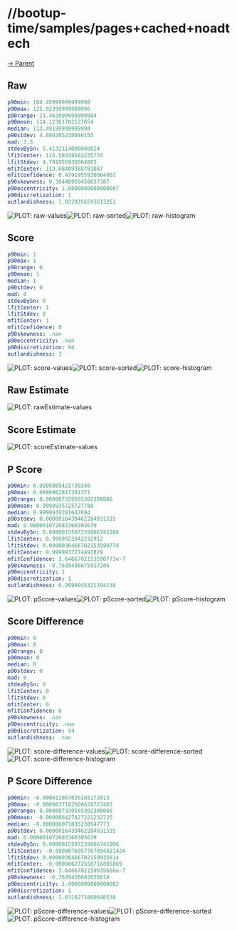 
# //bootup-time/samples/pages+cached+noadtech

[→ Parent](../..)


## Raw


```yaml
p90min: 104.45999999999998
p90max: 125.92399999999996
p90range: 21.463999999999984
p90mean: 114.12361702127654
median: 113.49199999999998
p90stdev: 4.880205230046155
mad: 3.5
stdevBySn: 5.4132114000000024
lfitCenter: 114.58338582235734
lfitStdev: 4.791955930064803
mfitCenter: 113.68409388781087
mfitConfidence: 0.4791955930064803
p90skewness: 0.30448959458637387
p90eccentricity: 1.0000000000000007
p90discretization: 1
outlandishness: 1.0220356593513251

```

![PLOT: raw-values](./raw/values.svg)![PLOT: raw-sorted](./raw/sorted.svg)![PLOT: raw-histogram](./raw/histogram.svg)
## Score


```yaml
p90min: 1
p90max: 1
p90range: 0
p90mean: 1
median: 1
p90stdev: 0
mad: 0
stdevBySn: 0
lfitCenter: 1
lfitStdev: 0
mfitCenter: 1
mfitConfidence: 0
p90skewness: .nan
p90eccentricity: .nan
p90discretization: 94
outlandishness: 1

```

![PLOT: score-values](./score/values.svg)![PLOT: score-sorted](./score/sorted.svg)![PLOT: score-histogram](./score/histogram.svg)
## Raw Estimate

![PLOT: rawEstimate-values](./rawEstimate/values.svg)
## Score Estimate

![PLOT: scoreEstimate-values](./scoreEstimate/values.svg)
## P Score


```yaml
p90min: 0.9999889421738348
p90max: 0.9999962817391371
p90range: 0.000007339565302300066
p90mean: 0.9999935725727788
median: 0.9999939281647694
p90stdev: 0.0000016439462284931335
mad: 0.000001072683360303639
stdevBySn: 0.0000015507235666741006
lfitCenter: 0.9999923942232912
lfitStdev: 0.0000036466702153590774
mfitCenter: 0.9999937274492829
mfitConfidence: 3.6466702153590773e-7
p90skewness: -0.7639436675937206
p90eccentricity: 1
p90discretization: 1
outlandishness: 0.9999945321394136

```

![PLOT: pScore-values](./pScore/values.svg)![PLOT: pScore-sorted](./pScore/sorted.svg)![PLOT: pScore-histogram](./pScore/histogram.svg)
## Score Difference


```yaml
p90min: 0
p90max: 0
p90range: 0
p90mean: 0
median: 0
p90stdev: 0
mad: 0
stdevBySn: 0
lfitCenter: 0
lfitStdev: 0
mfitCenter: 0
mfitConfidence: 0
p90skewness: .nan
p90eccentricity: .nan
p90discretization: 94
outlandishness: .nan

```

![PLOT: score-difference-values](./score-difference/values.svg)![PLOT: score-difference-sorted](./score-difference/sorted.svg)![PLOT: score-difference-histogram](./score-difference/histogram.svg)
## P Score Difference


```yaml
p90min: -0.000011057826165172813
p90max: -0.0000037182608628727465
p90range: 0.000007339565302300066
p90mean: -0.000006427427221232725
median: -0.000006071835230547773
p90stdev: 0.0000016439462284931335
mad: 0.000001072683360303639
stdevBySn: 0.0000015507235666741006
lfitCenter: -0.0000076057767094921424
lfitStdev: 0.0000036466702159935614
mfitCenter: -0.000006272550716805869
mfitConfidence: 3.6466702159935616e-7
p90skewness: -0.7639436682036818
p90eccentricity: 1.0000000000000002
p90discretization: 1
outlandishness: 2.0316271860646538

```

![PLOT: pScore-difference-values](./pScore-difference/values.svg)![PLOT: pScore-difference-sorted](./pScore-difference/sorted.svg)![PLOT: pScore-difference-histogram](./pScore-difference/histogram.svg)